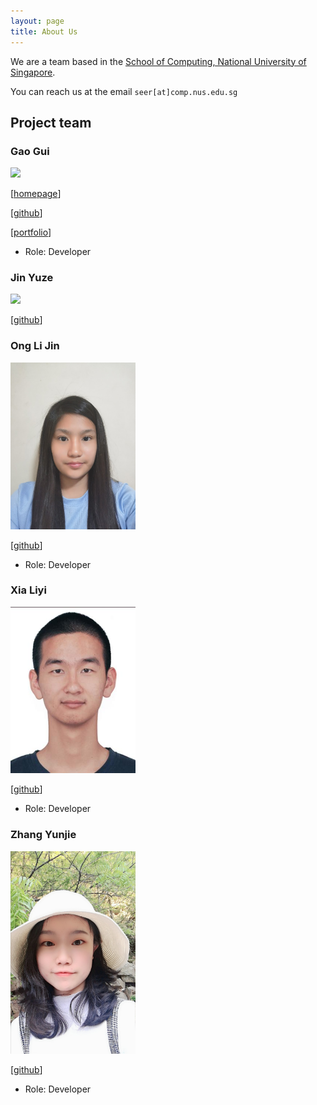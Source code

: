 ```yaml
---
layout: page
title: About Us
---
```


We are a team based in the [School of Computing, National University of Singapore](http://www.comp.nus.edu.sg).

You can reach us at the email `seer[at]comp.nus.edu.sg`

## Project team

### Gao Gui

<img src="images/perpetual09.png" width="200px">

[[homepage](https://github.com/Perpetual09)]

[[github](https://github.com/Perpetual09)]

[[portfolio](https://github.com/Perpetual09/tp)]

* Role: Developer

### Jin Yuze

<img src="images/unicornjin.png" width="200px">

[[github](https://github.com/UnicornJin)]

### Ong Li Jin

<img src="images/onglijin.png" width="200px">

[[github](https://github.com/onglijin)]

* Role: Developer

### Xia Liyi

<img src="images/xia-liyi.png" width="200px">

[[github](http://github.com/xia-liyi)]

* Role: Developer

### Zhang Yunjie

<img src="images/zhang-yunjie.png" width="200px">

[[github](http://github.com/zhang-yunjie)]

* Role: Developer

